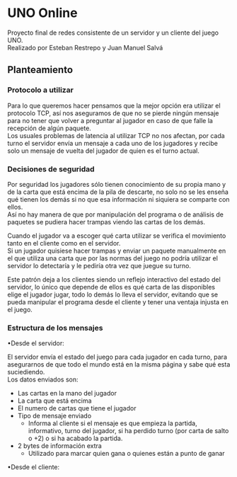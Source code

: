 # UNO Online
Proyecto final de redes consistente de un servidor y un cliente del juego UNO.  
Realizado por Esteban Restrepo y Juan Manuel Salvá

## Planteamiento 

### Protocolo a utilizar

Para lo que queremos hacer pensamos que la mejor opción era utilizar el protocolo TCP, así nos aseguramos de que no se pierde ningún mensaje para no tener que volver a preguntar al jugador en caso de que falle la recepción de algún paquete.  
Los usuales problemas de latencia al utilizar TCP no nos afectan, por cada turno el servidor envía un mensaje a cada uno de los jugadores y recibe solo un mensaje de vuelta del jugador de quien es el turno actual.

### Decisiones de seguridad

Por seguridad los jugadores sólo tienen conocimiento de su propia mano y de la carta que está encima de la pila de descarte, no solo no se les enseña qué tienen los demás si no que esa información ni siquiera se comparte con ellos.  
Así no hay manera de que por manipulación del programa o de análisis de paquetes se pudiera hacer trampas viendo las cartas de los demás. &nbsp;

Cuando el jugador va a escoger qué carta utilizar se verifica el movimiento tanto en el cliente como en el servidor.  
Si un jugador quisiese hacer trampas y enviar un paquete manualmente en el que utiliza una carta que por las normas del juego no podría utilizar el servidor lo detectaría y le pediría otra vez que juegue su turno. &nbsp;

Este patrón deja a los clientes siendo un reflejo interactivo del estado del servidor, lo único que depende de ellos es qué carta de las disponibles elige el jugador jugar, todo lo demás lo lleva el servidor, evitando que se pueda manipular el programa desde el cliente y tener una ventaja injusta en el juego. 

### Estructura de los mensajes

•Desde el servidor: &nbsp;

El servidor envía el estado del juego para cada jugador en cada turno, para asegurarnos de que todo el mundo está en la misma página y sabe qué esta suciediendo.  
Los datos enviados son:  
* Las cartas en la mano del jugador
* La carta que está encima 
* El numero de cartas que tiene el jugador
* Tipo de mensaje enviado
	* Informa al cliente si el mensaje es que empieza la partida, informativo, turno del jugador, si ha perdido turno (por carta de salto o +2) o si ha acabado la partida.
* 2 bytes de información extra
	* Utilizado para marcar quien gana o quienes están a punto de ganar

•Desde el cliente: &nbsp;